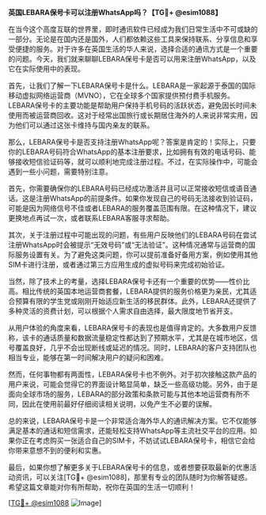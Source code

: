 **英国LEBARA保号卡可以注册WhatsApp吗？【TG💪+ @esim1088】**

在当今这个高度互联的世界里，即时通讯软件已经成为我们日常生活中不可或缺的一部分。无论是在国内还是国外，人们都依赖这些工具来保持联系、分享信息和享受便捷的服务。对于许多在英国生活的华人来说，选择合适的通讯方式是一个重要的问题。今天，我们就来聊聊LEBARA保号卡是否可以用来注册WhatsApp，以及它在实际使用中的表现。

首先，让我们了解一下LEBARA保号卡是什么。LEBARA是一家起源于泰国的国际移动虚拟网络运营商（MVNO），它在全球多个国家提供预付费手机服务。LEBARA保号卡的主要功能是帮助用户保持手机号码的活跃状态，避免因长时间未使用而被运营商回收。这对于经常出国旅行或长期居住海外的人来说非常实用，因为他们可以通过这张卡维持与国内亲友的联系。

那么，LEBARA保号卡是否支持注册WhatsApp呢？答案是肯定的！实际上，只要你的LEBARA号码符合WhatsApp的基本注册要求，比如拥有有效的电话号码、能够接收短信验证码等，就可以顺利地完成注册过程。不过，在实际操作中，可能会遇到一些小问题，需要特别注意。

首先，你需要确保你的LEBARA号码已经成功激活并且可以正常接收短信或语音通话。这是注册WhatsApp的前提条件。如果你发现自己的号码无法接收到验证码，可能是因为网络信号不佳或者LEBARA的服务覆盖范围有限。在这种情况下，建议更换地点再试一次，或者联系LEBARA客服寻求帮助。

其次，关于注册过程中可能出现的问题，有些用户反映他们的LEBARA号码在尝试注册WhatsApp时会被提示“无效号码”或“无法验证”。这种情况通常与运营商的国际服务设置有关。为了避免这类问题，你可以提前准备好备用方案，例如使用其他SIM卡进行注册，或者通过第三方应用生成的虚拟号码来完成初始验证。

当然，除了技术上的考量，选择LEBARA保号卡还有一个重要的优势——性价比高。相比传统的英国本地运营商套餐，LEBARA提供的服务价格更为亲民，尤其适合预算有限的学生党或刚刚开始适应新生活的移民群体。此外，LEBARA还提供了多种灵活的资费计划，可以根据个人需求自由选择，最大限度地节省开支。

从用户体验的角度来看，LEBARA保号卡的表现也是值得肯定的。大多数用户反馈称，该卡的通话质量和数据流量稳定性都达到了预期水平，尤其是在城市地区，信号覆盖良好，几乎不会出现断线或延迟的情况。同时，LEBARA的客户支持团队也相当专业，能够在第一时间解决用户的疑问和困难。

然而，任何事物都有两面性，LEBARA保号卡也不例外。对于初次接触这款产品的用户来说，可能会觉得它的界面设计略显简单，缺乏一些高级功能。另外，由于是面向全球市场的服务，LEBARA的部分政策和条款可能与其他本地运营商有所不同，因此在使用前最好仔细阅读相关说明，以免产生不必要的误解。

总的来说，LEBARA保号卡是一个非常适合海外华人的通讯解决方案。它不仅能够满足基本的通话和短信需求，还能轻松支持WhatsApp等主流社交平台的应用。如果你正在考虑购买一张适合自己的SIM卡，不妨试试LEBARA保号卡，相信它会给你带来意想不到的便利和实惠。

最后，如果你想了解更多关于LEBARA保号卡的信息，或者想要获取最新的优惠活动资讯，可以关注[TG💪+ @esim1088]，那里有专业的团队随时为你解答疑惑。希望这篇文章能对你有所帮助，祝你在英国的生活一切顺利！

[[TG💪+ @esim1088](https://t.me/s/esim1088) ![Image](https://i.postimg.cc/4NQfJmqS/Snipaste-2025-05-13-00-14-12.png)]